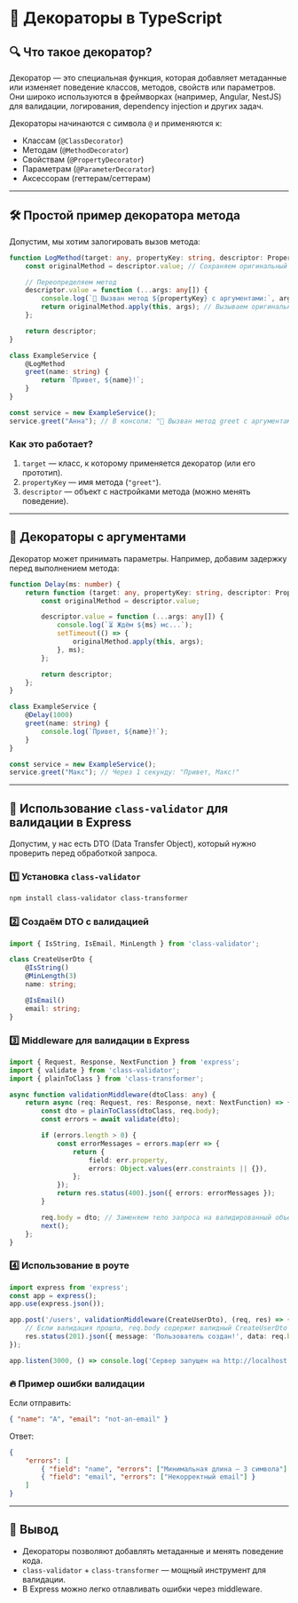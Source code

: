 # 🎀 Декораторы в TypeScript

## 🔍 **Что такое декоратор?**  
Декоратор — это специальная функция, которая добавляет метаданные или изменяет поведение классов, методов, свойств или параметров. Они широко используются в фреймворках (например, Angular, NestJS) для валидации, логирования, dependency injection и других задач.  

Декораторы начинаются с символа `@` и применяются к:  
- Классам (`@ClassDecorator`)  
- Методам (`@MethodDecorator`)  
- Свойствам (`@PropertyDecorator`)  
- Параметрам (`@ParameterDecorator`)  
- Аксессорам (геттерам/сеттерам)  

---

## 🛠 **Простой пример декоратора метода**  

Допустим, мы хотим залогировать вызов метода:  

```typescript
function LogMethod(target: any, propertyKey: string, descriptor: PropertyDescriptor) {
    const originalMethod = descriptor.value; // Сохраняем оригинальный метод

    // Переопределяем метод
    descriptor.value = function (...args: any[]) {
        console.log(`🔄 Вызван метод ${propertyKey} с аргументами:`, args);
        return originalMethod.apply(this, args); // Вызываем оригинальный метод
    };

    return descriptor;
}

class ExampleService {
    @LogMethod
    greet(name: string) {
        return `Привет, ${name}!`;
    }
}

const service = new ExampleService();
service.greet("Анна"); // В консоли: "🔄 Вызван метод greet с аргументами: ['Анна']"
```  

### Как это работает?  
1. `target` — класс, к которому применяется декоратор (или его прототип).  
2. `propertyKey` — имя метода (`"greet"`).  
3. `descriptor` — объект с настройками метода (можно менять поведение).  

---

## 🔧 **Декораторы с аргументами**  
Декоратор может принимать параметры. Например, добавим задержку перед выполнением метода:  

```typescript
function Delay(ms: number) {
    return function (target: any, propertyKey: string, descriptor: PropertyDescriptor) {
        const originalMethod = descriptor.value;

        descriptor.value = function (...args: any[]) {
            console.log(`⏳ Ждём ${ms} мс...`);
            setTimeout(() => {
                originalMethod.apply(this, args);
            }, ms);
        };

        return descriptor;
    };
}

class ExampleService {
    @Delay(1000)
    greet(name: string) {
        console.log(`Привет, ${name}!`);
    }
}

const service = new ExampleService();
service.greet("Макс"); // Через 1 секунду: "Привет, Макс!"
```  

---

## 🚦 **Использование `class-validator` для валидации в Express**  

Допустим, у нас есть DTO (Data Transfer Object), который нужно проверить перед обработкой запроса.  

### 1️⃣ Установка `class-validator`  
```bash
npm install class-validator class-transformer
```  

### 2️⃣ Создаём DTO с валидацией  
```typescript
import { IsString, IsEmail, MinLength } from 'class-validator';

class CreateUserDto {
    @IsString()
    @MinLength(3)
    name: string;

    @IsEmail()
    email: string;
}
```  

### 3️⃣ Middleware для валидации в Express  
```typescript
import { Request, Response, NextFunction } from 'express';
import { validate } from 'class-validator';
import { plainToClass } from 'class-transformer';

async function validationMiddleware(dtoClass: any) {
    return async (req: Request, res: Response, next: NextFunction) => {
        const dto = plainToClass(dtoClass, req.body);
        const errors = await validate(dto);

        if (errors.length > 0) {
            const errorMessages = errors.map(err => {
                return {
                    field: err.property,
                    errors: Object.values(err.constraints || {}),
                };
            });
            return res.status(400).json({ errors: errorMessages });
        }

        req.body = dto; // Заменяем тело запроса на валидированный объект
        next();
    };
}
```  

### 4️⃣ Использование в роуте  
```typescript
import express from 'express';
const app = express();
app.use(express.json());

app.post('/users', validationMiddleware(CreateUserDto), (req, res) => {
    // Если валидация прошла, req.body содержит валидный CreateUserDto
    res.status(201).json({ message: 'Пользователь создан!', data: req.body });
});

app.listen(3000, () => console.log('Сервер запущен на http://localhost:3000'));
```  

### 🔥 **Пример ошибки валидации**  
Если отправить:  
```json
{ "name": "A", "email": "not-an-email" }
```  

Ответ:  
```json
{
    "errors": [
        { "field": "name", "errors": ["Минимальная длина — 3 символа"] },
        { "field": "email", "errors": ["Некорректный email"] }
    ]
}
```  

---

## 🎯 **Вывод**  
- Декораторы позволяют добавлять метаданные и менять поведение кода.  
- `class-validator` + `class-transformer` — мощный инструмент для валидации.  
- В Express можно легко отлавливать ошибки через middleware.